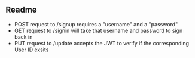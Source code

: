 

## Readme
  * POST request to /signup requires a "username" and a "password"
  * GET request to /signin will take that username and password to sign back in
  * PUT request to /update accepts the JWT to verify if the corresponding User ID exsits 

  



